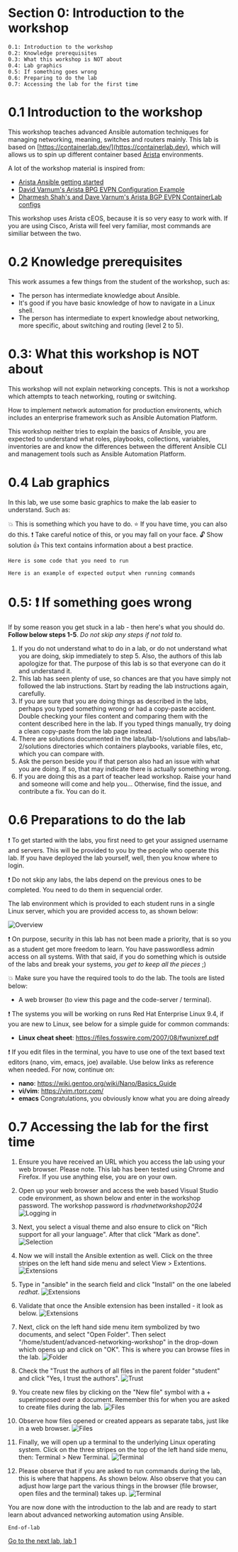 # Section 0: Introduction to the workshop
```
0.1: Introduction to the workshop
0.2: Knowledge prerequisites
0.3: What this workshop is NOT about
0.4: Lab graphics
0.5: If something goes wrong
0.6: Preparing to do the lab
0.7: Accessing the lab for the first time
```

# 0.1 Introduction to the workshop 
This workshop teaches advanced Ansible automation techniques for managing networking, meaning, switches and routers mainly.
This lab is based on [https://containerlab.dev/](https://containerlab.dev), which will allows us to spin up different container based [Arista](https://www.arista.com) environments.

A lot of the workshop material is inspired from:
* [Arista Ansible getting started](https://arista.my.site.com/AristaCommunity/s/article/arista-ansible-getting-started)
* [David Varnum's Arista BPG EVPN Configuration Example](https://overlaid.net/2019/01/27/arista-bgp-evpn-configuration-example/)
* [Dharmesh Shah's and Dave Varnum's Arista BGP EVPN ContainerLab configs](https://clabs.netdevops.me/rs/arista-bgp-evpn/)

This workshop uses Arista cEOS, because it is so very easy to work with. If you are using Cisco, Arista will feel very familiar, most commands are similiar between the two.

# 0.2 Knowledge prerequisites
This work assumes a few things from the student of the workshop, such as:
* The person has intermediate knowledge about Ansible.
* It's good if you have basic knowledge of how to navigate in a Linux shell.
* The person has intermediate to expert knowledge about networking, more specific, about switching and routing (level 2 to 5).

# 0.3: What this workshop is NOT about
This workshop will not explain networking concepts. This is not a workshop which attempts to teach networking, routing or switching.

How to implement network automation for production environents, which includes an enterprise framework such as Ansible Automation Platform.

This workshop neither tries to explain the basics of Ansible, you are expected to understand what roles, playbooks, collections, variables, inventories are and know the differences between the different Ansible CLI and management tools such as Ansible Automation Platform.

# 0.4 Lab graphics

In this lab, we use some basic graphics to make the lab easier to understand. Such as:

:boom: This is something which you have to do.
:star: If you have time, you can also do this.
:exclamation: Take careful notice of this, or you may fall on your face.
:unlock: Show solution
:thumbsup: This text contains information about a best practice.
```
Here is some code that you need to run
```
```
Here is an example of expected output when running commands
```

# 0.5: :exclamation: If something goes wrong
If by some reason you get stuck in a lab - then here's what you should do. **Follow below steps 1-5**. _Do not skip any steps if not told to._

1. If you do not understand what to do in a lab, or do not understand what you are doing, skip immediately to step 5. Also, the authors of this lab apologize for that. The purpose of this lab is so that everyone can do it and understand it.
2. This lab has seen plenty of use, so chances are that you have simply not followed the lab instructions. Start by reading the lab instructions again, carefully.
3. If you are sure that you are doing things as described in the labs, perhaps you typed something wrong or had a copy-paste accident. Double checking your files content and comparing them with the content described here in the lab. If you typed things manually, try doing a clean copy-paste from the lab page instead.
4. There are solutions documented in the labs/lab-1/solutions and labs/lab-2/solutions directories which containers playbooks, variable files, etc, which you can compare with. 
5. Ask the person beside you if that person also had an issue with what you are doing. If so, that may indicate there is actually something wrong.
6. If you are doing this as a part of teacher lead workshop. Raise your hand and someone will come and help you... Otherwise, find the issue, and contribute a fix. You can do it.

# 0.6 Preparations to do the lab

:exclamation: To get started with the labs, you first need to get your assigned username and servers. This will be provided to you by the people who operate this lab. If you have deployed the lab yourself, well, then you know where to login. 

:exclamation: Do not skip any labs, the labs depend on the previous ones to be completed. You need to do them in sequencial order.

The lab environment which is provided to each student runs in a single Linux server, which you are provided access to, as shown below:

![Overview](images/0_overview.png)

:exclamation: On purpose, security in this lab has not been made a priority, that is so you as a student get more freedom to learn. You have passwordless admin access on all systems. With that said, if you do something which is outside of the labs and break your systems, _you get to keep all the pieces_ ;) 

:boom: Make sure you have the required tools to do the lab. The tools are listed below:
* A web browser (to view this page and the code-server / terminal).

:exclamation: The systems you will be working on runs Red Hat Enterprise Linux 9.4, if you are new to Linux, see below for a simple guide for common commands: 
* **Linux cheat sheet**: https://files.fosswire.com/2007/08/fwunixref.pdf

:exclamation: If you edit files in the terminal, you have to use one of the text based text editors (nano, vim, emacs, joe) available.
Use below links as reference when needed. For now, continue on:
* **nano**: https://wiki.gentoo.org/wiki/Nano/Basics_Guide
* **vi/vim**: https://vim.rtorr.com/ 
* **emacs** Congratulations, you obviously know what you are doing already

# 0.7 Accessing the lab for the first time

1. Ensure you have received an URL which you access the lab using your web browser. Please note. This lab has been tested using Chrome and Firefox. If you use anything else, you are on your own.

2. Open up your web browser and access the web based Visual Studio code environment, as shown below and enter in the workshop password.
The workshop password is _rhadvnetworkshop2024_
![Logging in](images/1_welcome.png)

3. Next, you select a visual theme and also ensure to click on "Rich support for all your language". After that click "Mark as done".
![Selection](images/2_selection.png)

4. Now we will install the Ansible extention as well. Click on the three stripes on the left hand side menu and select View > Extentions.
![Extensions](images/3_extensions.png)

5. Type in "ansible" in the search field and click "Install" on the one labeled _redhat_.
![Extensions](images/4_extensions.png)

6. Validate that once the Ansible extension has been installed - it look as below.
![Extensions](images/5_extensions.png)

7. Next, click on the left hand side menu item symbolized by two documents, and select "Open Folder". Then select "/home/student/advanced-networking-workshop" in the drop-down which opens up and click on "OK".
This is where you can browse files in the lab.
![Folder](images/6_folder.png)

8. Check the "Trust the authors of all files in the parent folder "student" and click "Yes, I trust the authors".
![Trust](images/7_trust.png)

9. You create new files by clicking on the "New file" symbol with a + superimposed over a document. Remember this for when you are asked to create files during the lab.
![Files](images/8_file.png)

10. Observe how files opened or created appears as separate tabs, just like in a web browser.
![Files](images/9_file.png)

11. Finally, we will open up a terminal to the underlying Linux operating system. Click on the three stripes on the top of the left hand side menu, then: Terminal > New Terminal.
![Terminal](images/10_terminal.png)

12. Please observe that if you are asked to run commands during the lab, this is where that happens. As shown below. Also observe that you can adjust how large part the various things in the browser (file browser, open files and the terminal) takes up.
![Terminal](images/11_terminal.png)

You are now done with the introduction to the lab and are ready to start learn about advanced networking automation using Ansible.

```
End-of-lab
```
[Go to the next lab, lab 1](../lab-1/README.md)
